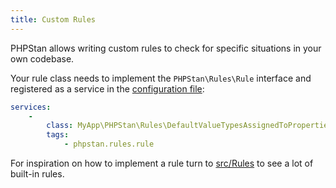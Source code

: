 ```yaml
---
title: Custom Rules
---
```


PHPStan allows writing custom rules to check for specific situations in your own codebase.

Your rule class needs to implement the `PHPStan\Rules\Rule` interface and registered as a service in the [configuration file](/config-reference):

```yaml
services:
	-
		class: MyApp\PHPStan\Rules\DefaultValueTypesAssignedToPropertiesRule
		tags:
			- phpstan.rules.rule
```

For inspiration on how to implement a rule turn to [src/Rules](https://github.com/phpstan/phpstan-src/tree/master/src/Rules) to see a lot of built-in rules.
